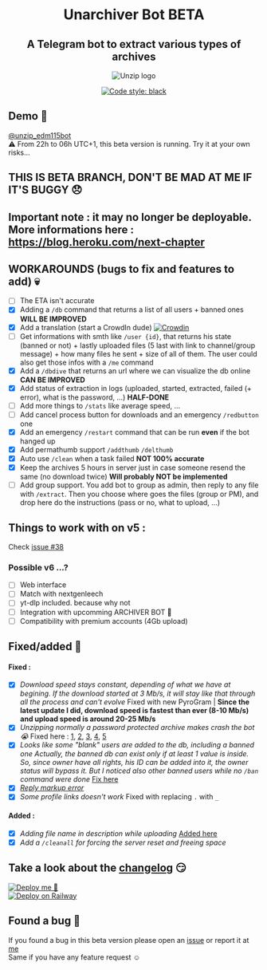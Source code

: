 <div align="center">

# Unarchiver Bot **BETA**

## A Telegram bot to extract various types of archives

![Unzip logo](https://telegra.ph/file/426207477776ffa00519f.png)

<a href="https://github.com/psf/black"><img alt="Code style: black" src="https://img.shields.io/badge/code%20style-black-000000.svg"></a>

</div>  
  
## Demo 🥰

[@unzip_edm115bot](https://t.me/unzip_edm115bot)  
⚠️ From 22h to 06h UTC+1, this beta version is running. Try it at your own risks…

## **THIS IS BETA BRANCH, DON'T BE MAD AT ME IF IT'S BUGGY 😞**

## Important note : it may no longer be deployable. More informations here : https://blog.heroku.com/next-chapter

## WORKAROUNDS (bugs to fix and features to add) 💀

- [ ] The ETA isn't accurate
- [x] Adding a `/db` command that returns a list of all users + banned ones **WILL BE IMPROVED**
- [x] Add a translation (start a CrowdIn dude) [![Crowdin](https://badges.crowdin.net/unzip-bot-edm115/localized.svg)](https://crowdin.com/project/unzip-bot-edm115)
- [ ] Get informations with smth like `/user {id}`, that returns his state (banned or not) + lastly uploaded files (5 last with link to channel/group message) + how many files he sent + size of all of them. The user could also get those infos with a `/me` command
- [x] Add a `/dbdive` that returns an url where we can visualize the db online **CAN BE IMPROVED**
- [x] Add status of extraction in logs (uploaded, started, extracted, failed (+ error), what is the password, …) **HALF-DONE**
- [ ] Add more things to `/stats` like average speed, …
- [ ] Add cancel process button for downloads and an emergency `/redbutton` one
- [x] Add an emergency `/restart` command that can be run **even** if the bot hanged up
- [x] Add permathumb support `/addthumb` `/delthumb`
- [x] Auto use `/clean` when a task failed **NOT 100% accurate**
- [x] Keep the archives 5 hours in server just in case someone resend the same (no download twice) **Will probably NOT be implemented**
- [ ] Add group support. You add bot to group as admin, then reply to any file with `/extract`. Then you choose where goes the files (group or PM), and drop here do the instructions (pass or no, what to upload, …)

## Things to work with on v5 :

Check [issue #38](https://github.com/EDM115/unzip-bot/issues/38)

### Possible v6 ...?

- [ ] Web interface
- [ ] Match with nextgenleech
- [ ] yt-dlp included. because why not
- [ ] Integration with upcomming ARCHIVER BOT 👀
- [ ] Compatibility with premium accounts (4Gb upload)

## Fixed/added :partying_face:

#### Fixed :

- [x] _Download speed stays constant, depending of what we have at begining. If the download started at 3 Mb/s, it will stay like that through all the process and can't evolve_ Fixed with new PyroGram | **Since the latest update I did, download speed is fastest than ever (8-10 Mb/s) and upload speed is around 20-25 Mb/s**
- [x] _Unzipping normally a password protected archive makes crash the bot 😭_ Fixed here : [1](https://github.com/EDM115/unzip-bot/commit/41adcb26d11fa0df2425e7aa1654c88d5a4b2151), [2](https://github.com/EDM115/unzip-bot/commit/e933acdf3b61ee1cc92a194cb53c491537405c8f), [3](https://github.com/EDM115/unzip-bot/commit/db59780a14cbde2da53e739f62462719a3c95cd4), [4](https://github.com/EDM115/unzip-bot/commit/9ed2bb8621f8fb874912d8d7b103af83075c0202), [5](https://github.com/EDM115/unzip-bot/commit/5d6004aaae3a494b2e2a83b9c980cb3c4b94c731)
- [x] _Looks like some "blank" users are added to the db, including a banned one Actually, the banned db can exist only if at least 1 value is inside. So, since owner have all rights, his ID can be added into it, the owner status will bypass it. But I noticed also other banned users while no `/ban` command were done_ [Fix here](https://github.com/EDM115/unzip-bot/commit/6b69084cd7337453effb7e9015d2c77da83f8d81)
- [x] [_Reply markup error_](https://github.com/EDM115/unzip-bot/issues/2)
- [x] _Some profile links doesn't work_ Fixed with replacing `.` with `_`

#### Added :

- [x] _Adding file name in description while uploading_ [Added here](https://github.com/EDM115/unzip-bot/commit/37e534873baba858583729f27927f42da368ed86)
- [x] _Add a `/cleanall` for forcing the server reset and freeing space_

## Take a look about the [changelog](https://github.com/EDM115/unzip-bot/blob/beta/changelog.md) 😏

[![Deploy me 🥺](https://www.herokucdn.com/deploy/button.svg)](https://www.heroku.com/deploy?template=https://github.com/EDM115/unzip-bot/tree/beta)  
[![Deploy on Railway](https://railway.app/button.svg)](https://railway.app/new/template/ENIia-?referralCode=EDM115)

## Found a bug 🐞

If you found a bug in this beta version please open an [issue](https://github.com/EDM115/unzip-bot/issues) or report it at [me](https://t.me/EDM115)  
Same if you have any feature request ☺️
